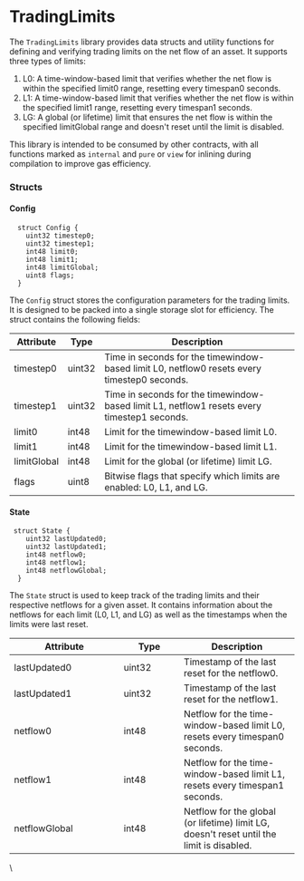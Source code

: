 # TradingLimits

The `TradingLimits` library provides data structs and utility functions for defining and verifying trading limits on the net flow of an asset. It supports three types of limits:

1. L0: A time-window-based limit that verifies whether the net flow is within the specified limit0 range, resetting every timespan0 seconds.
2. L1: A time-window-based limit that verifies whether the net flow is within the specified limit1 range, resetting every timespan1 seconds.
3. LG: A global (or lifetime) limit that ensures the net flow is within the specified limitGlobal range and doesn't reset until the limit is disabled.

This library is intended to be consumed by other contracts, with all functions marked as `internal` and `pure` or `view` for inlining during compilation to improve gas efficiency.

### Structs

#### Config

```solidity
  struct Config {
    uint32 timestep0;
    uint32 timestep1;
    int48 limit0;
    int48 limit1;
    int48 limitGlobal;
    uint8 flags;
  }

```

The `Config` struct stores the configuration parameters for the trading limits. It is designed to be packed into a single storage slot for efficiency. The struct contains the following fields:

| Attribute   | Type   | Description                                                                                 |
| ----------- | ------ | ------------------------------------------------------------------------------------------- |
| timestep0   | uint32 | Time in seconds for the timewindow-based limit L0, netflow0 resets every timestep0 seconds. |
| timestep1   | uint32 | Time in seconds for the timewindow-based limit L1, netflow1 resets every timestep1 seconds. |
| limit0      | int48  | Limit for the timewindow-based limit L0.                                                    |
| limit1      | int48  | Limit for the timewindow-based limit L1.                                                    |
| limitGlobal | int48  | Limit for the global (or lifetime) limit LG.                                                |
| flags       | uint8  | Bitwise flags that specify which limits are enabled: L0, L1, and LG.                        |

#### State

```solidity
 struct State {
    uint32 lastUpdated0;
    uint32 lastUpdated1;
    int48 netflow0;
    int48 netflow1;
    int48 netflowGlobal;
  }
```

The `State` struct is used to keep track of the trading limits and their respective netflows for a given asset. It contains information about the netflows for each limit (L0, L1, and LG) as well as the timestamps when the limits were last reset.

<table><thead><tr><th width="178">Attribute</th><th width="90.33333333333331">Type</th><th>Description</th></tr></thead><tbody><tr><td>lastUpdated0</td><td>uint32</td><td>Timestamp of the last reset for the netflow0.</td></tr><tr><td>lastUpdated1</td><td>uint32</td><td>Timestamp of the last reset for the netflow1.</td></tr><tr><td>netflow0</td><td>int48</td><td>Netflow for the time-window-based limit L0, resets every timespan0 seconds.</td></tr><tr><td>netflow1</td><td>int48</td><td>Netflow for the time-window-based limit L1, resets every timespan1 seconds.</td></tr><tr><td>netflowGlobal</td><td>int48</td><td>Netflow for the global (or lifetime) limit LG, doesn't reset until the limit is disabled.</td></tr></tbody></table>

\


